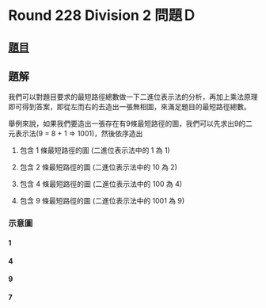 # Round 228 Division 2 問題Ｄ

## [題目](http://codeforces.com/contest/389/problem/D)



## 題解

我們可以對題目要求的最短路徑總數做一下二進位表示法的分析，再加上乘法原理即可得到答案，即從左而右的去造出一張無相圖，來滿足題目的最短路徑總數。

舉例來說，如果我們要造出一張存在有9條最短路徑的圖，我們可以先求出9的二元表示法(9 = 8 + 1 => 1001)，然後依序造出
1. 包含 1 條最短路徑的圖 (二進位表示法中的 1 為 1)

2. 包含 2 條最短路徑的圖 (二進位表示法中的 10 為 2)

3. 包含 4 條最短路徑的圖 (二進位表示法中的 100 為 4)

4. 包含 9 條最短路徑的圖 (二進位表示法中的 1001 為 9)

### 示意圖

#### 1



#### 4



#### 9



#### 7
